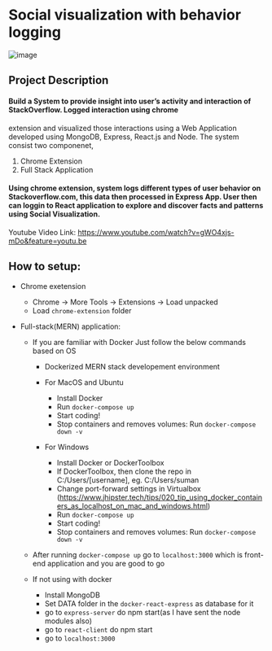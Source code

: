 # Social visualization with behavior logging
![image](https://user-images.githubusercontent.com/25477734/48755954-7c342400-ec54-11e8-88f5-364b84dd9070.png)

## Project Description
#### Build a System to provide insight into user’s activity and interaction of StackOverflow. Logged interaction using chrome
extension and visualized those interactions using a Web Application developed using MongoDB, Express, React.js and Node.
The system consist two componenet, 
1) Chrome Extension
2) Full Stack Application


#### Using chrome extension, system logs different types of user behavior on Stackoverflow.com, this data then processed in Express App. User then can loggin to React application to explore and discover facts and patterns using Social Visualization. 


Youtube Video Link: https://www.youtube.com/watch?v=gWO4xjs-mDo&feature=youtu.be

## How to setup:

   - Chrome exetension

       - Chrome -> More Tools -> Extensions -> Load unpacked
       - Load `chrome-extension` folder

   - Full-stack(MERN) application:

       * If you are familiar with Docker Just follow the below commands based on OS

           - Dockerized MERN stack developement environment

           - For MacOS and Ubuntu
               - Install Docker
               - Run `docker-compose up`
               - Start coding!
               - Stop containers and removes volumes:  Run `docker-compose down -v` 

           - For Windows
               - Install Docker or DockerToolbox
               - If DockerToolbox, then clone the repo in C:/Users/[username], eg. C:/Users/suman
               - Change port-forward settings in Virtualbox
                (https://www.jhipster.tech/tips/020_tip_using_docker_containers_as_localhost_on_mac_and_windows.html)
               - Run `docker-compose up`
               - Start coding!
               - Stop containers and removes volumes:  Run `docker-compose down -v`

        * After running `docker-compose up` go to `localhost:3000` which is front-end application and you are good to go

        * If not using with docker
            - Install MongoDB
            - Set DATA folder in the `docker-react-express` as database for it
            - go to `express-server` do npm start(as I have sent the node modules also)
            - go to `react-client` do npm start
            - go to `localhost:3000`




